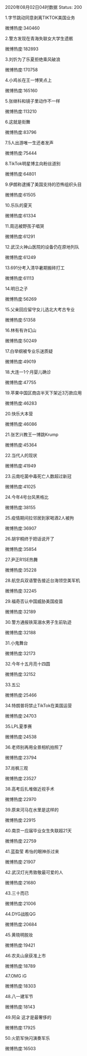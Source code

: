 2020年08月02日04时数据
Status: 200

1.字节跳动同意剥离TIKTOK美国业务

微博热度:340460

2.警方发现在青海失联女大学生遗骸

微博热度:182893

3.刘忻为了乐夏拒绝乘风破浪

微博热度:170758

4.小鸡长在王一博笑点上

微博热度:165160

5.张继科和镜子里动作不一样

微博热度:113210

6.这就是街舞

微博热度:83796

7.5人出游唯一生还者发声

微博热度:75444

8.TikTok明星博主向粉丝道别

微博热度:64801

9.伊朗称逮捕了美国支持的恐怖组织头目

微博热度:61505

10.乐队的夏天

微博热度:61334

11.周迅被野孩子唱哭

微博热度:61291

12.武汉火神山医院的设备仍在原地列队

微博热度:61249

13.691分考入清华暑期搬砖打工

微博热度:61113

14.明日之子

微博热度:56269

15.父亲回应留守女儿选北大考古专业

微博热度:51358

16.林有有许幻山

微博热度:50249

17.白举纲被专业乐迷质疑

微博热度:49019

18.大连一1个月婴儿确诊

微博热度:47755

19.苹果中国区商店半天下架近3万款应用

微博热度:46283

20.快乐大本营

微博热度:46086

21.张艺兴教王一博跳Krump

微博热度:45364

22.当代人的现状

微博热度:41949

23.云南吃菌中毒死亡人数超过新冠

微博热度:41025

24.今年4号台风黑格比

微博热度:38155

25.疫情期间拉邻居到家喝酒2人被拘

微博热度:36907

26.胡宇桐终于把话说开了

微博热度:35854

27.尹正R1SE热舞

微博热度:35228

28.航空兵双语警告接近台海领空美军机

微博热度:32245

29.福奇否认中国威胁美国疫苗

微博热度:32189

30.警方通报铁笼溺水男子生前轨迹

微博热度:32188

31.小鬼舞台

微博热度:32173

32.今年十五月亮十四圆

微博热度:32152

33.五公

微博热度:25466

34.特朗普将禁止TikTok在美国运营

微博热度:24703

35.LPL夏季赛

微博热度:24538

36.老师别再用全景相机拍照了

微博热度:23794

37.肖枫三观

微博热度:23527

38.高考后扎堆做近视手术

微博热度:22970

39.原来河马在水里是这样的

微博热度:22915

40.南京一应届毕业女生失联超21天

微博热度:22759

41.蓝盈莹 希怡的眼神杀过来

微博热度:21907

42.武汉灯光秀致敬最可爱的人

微博热度:21680

43.三十而已

微博热度:21006

44.DYG战胜QG

微博热度:20684

45.黄晓明脱妆

微博热度:19421

46.农夫山泉获准上市

微博热度:18789

47.OMG iG

微博热度:18303

48.八一建军节

微博热度:18143

49.阿朵 这才是最奢侈的

微博热度:17925

50.火箭军快闪演奏军乐

微博热度:16503

